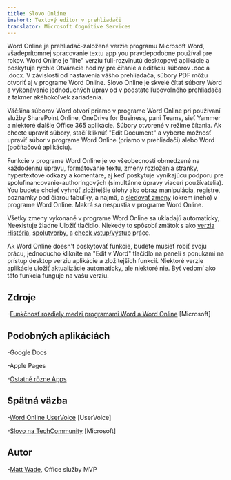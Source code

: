 ```yaml
---
title: Slovo Online
inshort: Textový editor v prehliadači
translator: Microsoft Cognitive Services
---
```



Word Online je prehliadač-založené verzie programu Microsoft Word, všadeprítomnej
spracovanie textu app you pravdepodobne používal pre rokov. Word Online je
\"lite\" verziu full-rozvinutú desktopové aplikácie a poskytuje rýchle
Otváracie hodiny pre čítanie a editáciu súborov .doc a .docx. V závislosti od
nastavenia vášho prehliadača, súbory PDF môžu otvoriť aj v programe Word Online. Slovo
Online je skvelé čítať súbory Word a vykonávanie jednoduchých úprav od
v podstate ľubovoľného prehliadača z takmer akéhokoľvek zariadenia.

Väčšina súborov Word otvorí priamo v programe Word Online pri používaní služby SharePoint
Online, OneDrive for Business, pani Teams, sieť Yammer a niektoré ďalšie Office
365 aplikácie. Súbory otvorené v režime čítania. Ak chcete upraviť súbory, stačí kliknúť
\"Edit Document\" a vyberte možnosť upraviť súbor v programe Word Online
(priamo v prehliadači) alebo Word (počítačovú aplikáciu).

Funkcie v programe Word Online je vo všeobecnosti obmedzené na každodennú úpravu,
formátovanie textu, zmeny rozloženia stránky, hypertextové odkazy a komentáre, aj keď
poskytuje vynikajúcu podporu pre spolufinancovanie-authoringových (simultánne úpravy
viacerí používatelia). You budete chcieť vyhnúť zložitejšie úlohy ako obraz
manipulácia, registre, poznámky pod čiarou tabuľky, a najmä, a [sledovať
zmeny](http://icansharepoint.com/version-history-isnt-track-changes/)
(okrem iného) v programe Word Online. Makrá sa nespustia v programe Word Online.

Všetky zmeny vykonané v programe Word Online sa ukladajú automaticky; Neexistuje žiadne
Uložiť tlačidlo. Niekedy to spôsobí zmätok s ako [verzia
História](http://icsh.pt/VersionHistory),
[spolutvorby](http://icsh.pt/CoAuthoring), a [check
vstup/výstup](http://icsh.pt/SPCheckOut) práce.

Ak Word Online doesn\'t poskytovať funkcie, budete musieť robiť svoju prácu,
jednoducho kliknite na \"Edit v Word\" tlačidlo na paneli s ponukami na prístup
desktop verziu aplikácie a zložitejších funkcií. Niektoré verzie
aplikácie uložiť aktualizácie automaticky, ale niektoré nie. Byť vedomí
ako táto funkcia funguje na vašu verziu.

Zdroje
---------

-[Funkčnosť rozdiely medzi programami Word a Word
    Online](https://support.office.com/en-us/article/Differences-between-using-a-document-in-the-browser-and-in-Word-3e863ce3-e82c-4211-8f97-5b33c36c55f8)
    \[Microsoft\]

Podobných aplikáciách
--------------------

-Google Docs

-Apple Pages

-[Ostatné rôzne
    Apps](https://en.wikipedia.org/wiki/List_of_word_processors#Online)

Spätná väzba
---------

-[Word Online UserVoice](https://word.uservoice.com/forums/271331-word-online)
    \[UserVoice\]

-[Slovo na TechCommunity](https://techcommunity.microsoft.com/t5/Word/ct-p/Word)
    \[Microsoft\]

Autor
---------

-[Matt Wade](https://www.linkedin.com/in/thatmattwade/), Office služby MVP


